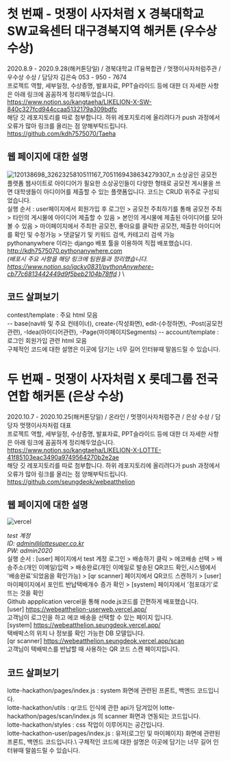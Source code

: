 # 첫 번째 - 멋쟁이 사자처럼 X 경북대학교 SW교육센터 대구경북지역 해커톤 (우수상 수상)
2020.8.9 - 2020.9.28(해커톤당일) / 경북대학교 IT융복합관 / 멋쟁이사자처럼주관 / 우수상 수상 / 담당자 김은숙 053 - 950 - 7674 \
프로젝트 역할, 세부일정, 수상증명, 발표자료, PPT슬라이드 등에 대한 더 자세한 사항은 아래 링크에 꼼꼼하게 정리해두었습니다. \
https://www.notion.so/kangtaeha/LIKELION-X-SW-840c327fcd944ccaa5132179a309bdfc \
해당 깃 레포지토리를 따로 첨부합니다. 하위 레포지토리에 올리려다가 push 과정에서 오류가 많아 링크를 올리는 점 양해부탁드립니다. \
https://github.com/kdh7575070/Taeha

## 웹 페이지에 대한 설명
![120138698_3262325810511167_7051169438634279307_n](https://user-images.githubusercontent.com/67677983/99930892-09f00000-2d96-11eb-9fcb-234fced26507.jpg)
소상공인 공모전 플랫폼 웹사이트로 아이디어가 필요한 소상공인들이 다양한 형태로 공모전 게시물을 쓰면 대학생들이 아디이어를 제출할 수 있는 플랫폼입니다. 코드는 CRUD 위주로 구성되었습니다. \
실행 순서 : user페이지에서 회원가입 후 로그인 > 공모전 주최하기를 통해 공모전 주최 > 타인의 게시물에 아이디어 제출할 수 있음 > 본인의 게시물에 제출된 아이디어를 모아볼 수 있음 > 마이페이지에서 주최한 공모전, 좋아요를 클릭한 공모전, 제출한 아이디어를 확인 및 수정가능 > 댓글달기 및 키워드 검색, 카테고리 검색 가능 \
pythonanywhere 이라는 django 배포 툴을 이용하여 직접 배포했습니다. \
http://kdh7575070.pythonanywhere.com \
*(배포시 주요 사항을 해당 링크에 팀원들과 정리했습니다. \
https://www.notion.so/jacky0831/pythonAnywhere-cb77c6813442449d9f5beb2104b78ffd )* \

## 코드 살펴보기
contest/template : 주요 html 모음\
-- base(nav바 및 주요 컨테이너), create-(작성화면), edit-(수정하면), -Post(공모전관련), -Idea(아이디어관련), -Page(마이페이지Segments) --
account/template : 로그인 회원가입 관련 html 모음\
구체적인 코드에 대한 설명은 이곳에 담기는 너무 길어 인터뷰때 말씀드릴 수 있습니다.


# 두 번째 - 멋쟁이 사자처럼 X 롯데그룹 전국연합 해커톤 (은상 수상)
2020.10.7 - 2020.10.25(해커톤당일) / 온라인 / 멋쟁이사자처럼주관 / 은상 수상 / 담당자 멋쟁이사자처럼 대표 \
프로젝트 역할, 세부일정, 수상증명, 발표자료, PPT슬라이드 등에 대한 더 자세한 사항은 아래 링크에 꼼꼼하게 정리해두었습니다. \
https://www.notion.so/kangtaeha/LIKELION-X-LOTTE-41f85103eac3490a9749564270b2e2ae \
해당 깃 레포지토리를 따로 첨부합니다. 하위 레포지토리에 올리려다가 push 과정에서 오류가 많아 링크를 올리는 점 양해부탁드립니다. \
https://github.com/seungdeok/webeatthelion

## 웹 페이지에 대한 설명
![vercel](https://user-images.githubusercontent.com/67677983/99930925-22f8b100-2d96-11eb-93f2-d9b3595a0294.PNG)

*test 계정 \
ID: admin@lottesuper.co.kr \
PW: admin2020* \
실행 순서 : [user] 페이지에서 test 계정 로그인 > 배송하기 클릭 > 에코배송 선택 > 배송주소(개인 이메일)입력 > 배송완료(개인 이메일로 발송된 QR코드 확인,시스템에서 '배송완료'되었음을 확인가능) > [qr scanner] 페이지에서 QR코드 스캔하기 > [user] 마이페이지에서 포인트 반납택배개수 증가 확인 >  [system] 페이지에서 '점포대기'로 뜨는 것을 확인 \
Github appplication vercel을 통해 node.js코드를 간편하게 배포했습니다. \
[user] https://webeatthelion-userweb.vercel.app/ \
고객님이 로그인을 하고 에코 배송을 선택할 수 있는 페이지 입니다. \
[system] https://webeatthelion.seungdeok.vercel.app/ \
택배박스의 위치 나 정보를 확인 가능한 DB 모델입니다. \
[qr scanner] https://webeatthelion.seungdeok.vercel.app/scan \
고객님이 택배박스를 반납할 때 사용하는 QR 코드 스캔 페이지입니다.

## 코드 살펴보기
lotte-hackathon/pages/index.js : system 화면에 관련된 프론트, 백엔드 코드입니다. \
lotte-hackathon/utils : qr코드 인식에 관한 api가 담겨있어 lotte-hackathon/pages/scan/index.js 의 scanner 화면과 연동되는 코드입니다.\
lotte-hackathon/styles : css 작업이 이루어지는 공간입니다.\
lotte-hackathon-user/pages/index.js : 유저(로그인 및 마이페이지) 화면에 관련된 프론트, 백엔드 코드입니다.\ 
구체적인 코드에 대한 설명은 이곳에 담기는 너무 길어 인터뷰때 말씀드릴 수 있습니다.
